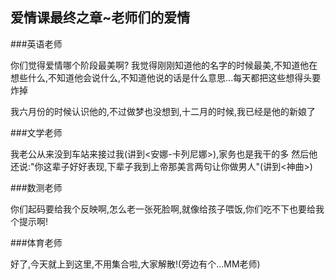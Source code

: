 ## 爱情课最终之章~老师们的爱情  ##

###英语老师

你们觉得爱情哪个阶段最美啊?
我觉得刚刚知道他的名字的时候最美,不知道他在想些什么,不知道他会说什么,不知道他说的话是什么意思...每天都把这些想得头要炸掉

我六月份的时候认识他的,不过做梦也没想到,十二月的时候,我已经是他的新娘了

###文学老师

我老公从来没到车站来接过我(讲到<安娜-卡列尼娜>),家务也是我干的多
然后他还说:"你这辈子好好表现,下辈子我到上帝那美言两句让你做男人"(讲到<神曲>)
  
###数测老师

你们起码要给我个反映啊,怎么老一张死脸啊,就像给孩子喂饭,你们吃不下也要给我个提示啊! 

###体育老师

好了,今天就上到这里,不用集合啦,大家解散!(旁边有个...MM老师)    